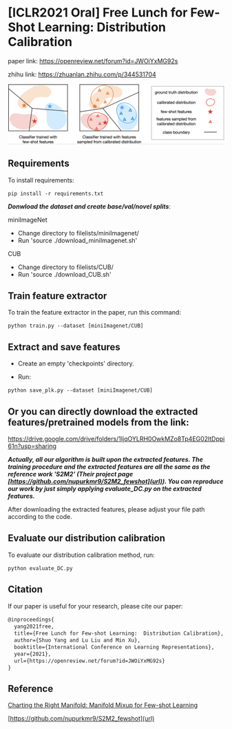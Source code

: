 # [ICLR2021 Oral] Free Lunch for Few-Shot Learning: Distribution Calibration

paper link: https://openreview.net/forum?id=JWOiYxMG92s

zhihu link: https://zhuanlan.zhihu.com/p/344531704

![](illustration.png)

## Requirements

To install requirements:

```setup
pip install -r requirements.txt
```

***Donwload the dataset and create base/val/novel splits***:

miniImageNet
* Change directory to filelists/miniImagenet/
* Run 'source ./download_miniImagenet.sh'

CUB

* Change directory to filelists/CUB/
* Run 'source ./download_CUB.sh' 



## Train feature extractor


To train the feature extractor in the paper, run this command:

```train
python train.py --dataset [miniImagenet/CUB] 
```

## Extract and save features

- Create an empty 'checkpoints' directory.

- Run:
```save_features
python save_plk.py --dataset [miniImagenet/CUB] 
```
## Or you can directly download the extracted features/pretrained models from the link:
https://drive.google.com/drive/folders/1IjqOYLRH0OwkMZo8Tp4EG02ltDppi61n?usp=sharing

***Actually, all our algorithm is built upon the extracted features. The training procedure and the extracted features are all the same as the reference work 'S2M2' (Their project page [https://github.com/nupurkmr9/S2M2_fewshot](url)). You can reproduce our work by just simply applying evaluate_DC.py on the extracted features.***

After downloading the extracted features, please adjust your file path according to the code.


## Evaluate our distribution calibration

To evaluate our distribution calibration method, run:

```eval
python evaluate_DC.py
```

## Citation

If our paper is useful for your research, please cite our paper:

```
@inproceedings{
  yang2021free,
  title={Free Lunch for Few-shot Learning:  Distribution Calibration},
  author={Shuo Yang and Lu Liu and Min Xu},
  booktitle={International Conference on Learning Representations},
  year={2021},
  url={https://openreview.net/forum?id=JWOiYxMG92s}
}
```

## Reference

[Charting the Right Manifold: Manifold Mixup for Few-shot Learning](https://arxiv.org/pdf/1907.12087v3.pdf)

[https://github.com/nupurkmr9/S2M2_fewshot](url)

